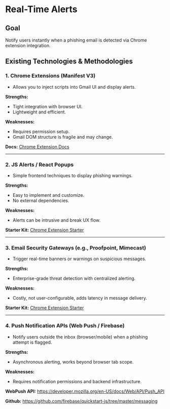 # Real-Time Alerts

## Goal
Notify users instantly when a phishing email is detected via Chrome extension integration.

## Existing Technologies & Methodologies

### 1. Chrome Extensions (Manifest V3)
- Allows you to inject scripts into Gmail UI and display alerts.

**Strengths:**
- Tight integration with browser UI.
- Lightweight and efficient.

**Weaknesses:**
- Requires permission setup.
- Gmail DOM structure is fragile and may change.

**Docs:** [Chrome Extension Docs](https://developer.chrome.com/docs/extensions/mv3/)

---

### 2. JS Alerts / React Popups
- Simple frontend techniques to display phishing warnings.

**Strengths:**
- Easy to implement and customize.
- No external dependencies.

**Weaknesses:**
- Alerts can be intrusive and break UX flow.

**Starter Kit:** [Chrome Extension Starter](https://github.com/abhijithvijayan/awesome-chrome-extensions)

---

### 3. Email Security Gateways (e.g., Proofpoint, Mimecast)
- Trigger real-time banners or warnings on suspicious messages.

**Strengths:**
- Enterprise-grade threat detection with centralized alerting.

**Weaknesses:**
- Costly, not user-configurable, adds latency in message delivery.

**Starter Kit:** [Chrome Extension Starter](https://github.com/abhijithvijayan/awesome-chrome-extensions)

---

### 4. Push Notification APIs (Web Push / Firebase)
- Notify users outside the inbox (browser/mobile) when a phishing attempt is flagged.

**Strengths:**
- Asynchronous alerting, works beyond browser tab scope.

**Weaknesses:**
- Requires notification permissions and backend infrastructure.

**WebPush API:** https://developer.mozilla.org/en-US/docs/Web/API/Push_API

**Github:** https://github.com/firebase/quickstart-js/tree/master/messaging

